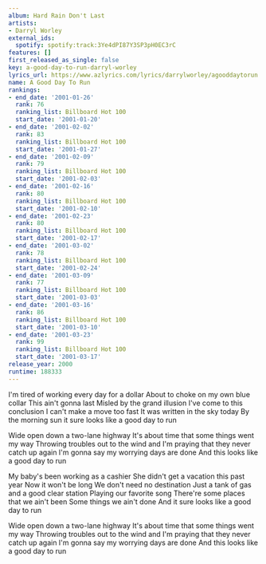 ```yaml
---
album: Hard Rain Don't Last
artists:
- Darryl Worley
external_ids:
  spotify: spotify:track:3Ye4dPI87Y3SP3pH0EC3rC
features: []
first_released_as_single: false
key: a-good-day-to-run-darryl-worley
lyrics_url: https://www.azlyrics.com/lyrics/darrylworley/agooddaytorun.html
name: A Good Day To Run
rankings:
- end_date: '2001-01-26'
  rank: 76
  ranking_list: Billboard Hot 100
  start_date: '2001-01-20'
- end_date: '2001-02-02'
  rank: 83
  ranking_list: Billboard Hot 100
  start_date: '2001-01-27'
- end_date: '2001-02-09'
  rank: 79
  ranking_list: Billboard Hot 100
  start_date: '2001-02-03'
- end_date: '2001-02-16'
  rank: 80
  ranking_list: Billboard Hot 100
  start_date: '2001-02-10'
- end_date: '2001-02-23'
  rank: 80
  ranking_list: Billboard Hot 100
  start_date: '2001-02-17'
- end_date: '2001-03-02'
  rank: 78
  ranking_list: Billboard Hot 100
  start_date: '2001-02-24'
- end_date: '2001-03-09'
  rank: 77
  ranking_list: Billboard Hot 100
  start_date: '2001-03-03'
- end_date: '2001-03-16'
  rank: 86
  ranking_list: Billboard Hot 100
  start_date: '2001-03-10'
- end_date: '2001-03-23'
  rank: 99
  ranking_list: Billboard Hot 100
  start_date: '2001-03-17'
release_year: 2000
runtime: 188333
---
```

I'm tired of working every day for a dollar
About to choke on my own blue collar
This ain't gonna last
Misled by the grand illusion
I've come to this conclusion
I can't make a move too fast
It was written in the sky today
By the morning sun it sure looks like a good day to run

Wide open down a two-lane highway
It's about time that some things went my way
Throwing troubles out to the wind and
I'm praying that they never catch up again
I'm gonna say my worrying days are done
And this looks like a good day to run

My baby's been working as a cashier
She didn't get a vacation this past year
Now it won't be long
We don't need no destination
Just a tank of gas and a good clear station
Playing our favorite song
There're some places that we ain't been
Some things we ain't done
And it sure looks like a good day to run

Wide open down a two-lane highway
It's about time that some things went my way
Throwing troubles out to the wind and
I'm praying that they never catch up again
I'm gonna say my worrying days are done
And this looks like a good day to run
